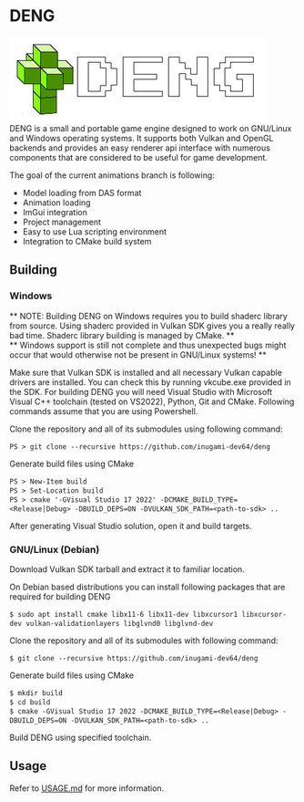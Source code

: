 # DENG

![logo](logo/logo_full.png)  
DENG is a small and portable game engine designed to work on GNU/Linux and Windows operating systems.
It supports both Vulkan and OpenGL backends and provides an easy renderer api interface with numerous 
components that are considered to be useful for game development.  

The goal of the current animations branch is following:  
* Model loading from DAS format  
* Animation loading  
* ImGui integration  
* Project management  
* Easy to use Lua scripting environment  
* Integration to CMake build system  

## Building

### Windows

** NOTE: Building DENG on Windows requires you to build shaderc library from source. Using shaderc provided in Vulkan SDK gives you a really really bad time. Shaderc library building is managed by CMake. **  
** Windows support is still not complete and thus unexpected bugs might occur that would otherwise not be present in GNU/Linux systems! **  

Make sure that Vulkan SDK is installed and all necessary Vulkan capable drivers are installed. You can check this by running vkcube.exe provided in the SDK.
For building DENG you will need Visual Studio with Microsoft Visual C++ toolchain (tested on VS2022), Python, Git and CMake. Following commands assume that you are using Powershell.  

Clone the repository and all of its submodules using following command:
```
PS > git clone --recursive https://github.com/inugami-dev64/deng
```

Generate build files using CMake
```
PS > New-Item build
PS > Set-Location build
PS > cmake '-GVisual Studio 17 2022' -DCMAKE_BUILD_TYPE=<Release|Debug> -DBUILD_DEPS=ON -DVULKAN_SDK_PATH=<path-to-sdk> ..
```

After generating Visual Studio solution, open it and build targets.

### GNU/Linux (Debian)

Download Vulkan SDK tarball and extract it to familiar location.

On Debian based distributions you can install following packages that are required for building DENG  
```
$ sudo apt install cmake libx11-6 libx11-dev libxcursor1 libxcursor-dev vulkan-validationlayers libglvnd0 libglvnd-dev
```

Clone the repository and all of its submodules with following command:  
```
$ git clone --recursive https://github.com/inugami-dev64/deng
```

Generate build files using CMake
```
$ mkdir build
$ cd build
$ cmake -GVisual Studio 17 2022 -DCMAKE_BUILD_TYPE=<Release|Debug> -DBUILD_DEPS=ON -DVULKAN_SDK_PATH=<path-to-sdk> ..
```

Build DENG using specified toolchain.

## Usage
Refer to [USAGE.md](USAGE.md) for more information.
